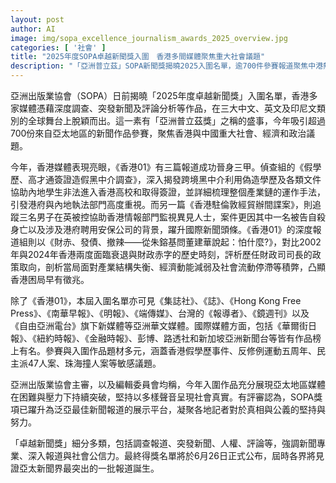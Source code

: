 ```yaml
---
layout: post
author: AI
image: img/sopa_excellence_journalism_awards_2025_overview.jpg
categories: [ '社會' ]
title: "2025年度SOPA卓越新聞獎入圍　香港多間媒體聚焦重大社會議題"
description: "「亞洲普立茲」SOPA新聞獎揭曉2025入圍名單，逾700件參賽報道聚焦中港熱議議題。香港01、集誌社、端傳媒、明報等多媒體憑假學歷黑中介、港府間諜案、財政政策評論脫穎而出。各地記者挺身突破壓力，展現調查、評論、突發分析等新聞專業，凸顯亞太媒體堅持揭真相的努力。得獎名單6月26日公布。"
---
```

亞洲出版業協會（SOPA）日前揭曉「2025年度卓越新聞獎」入圍名單，香港多家媒體憑藉深度調查、突發新聞及評論分析等作品，在三大中文、英文及印尼文類別的全球舞台上脫穎而出。這一素有「亞洲普立茲獎」之稱的盛事，今年吸引超過700份來自亞太地區的新聞作品參賽，聚焦香港與中國重大社會、經濟和政治議題。 

今年，香港媒體表現亮眼，《香港01》有三篇報道成功晉身三甲。偵查組的《假學歷、高才通簽證造假黑中介調查》，深入揭發跨境黑中介利用偽造學歷及各類文件協助內地學生非法進入香港高校和取得簽證，並詳細梳理整個產業鏈的運作手法，引發港府與內地執法部門高度重視。而另一篇《香港駐倫敦經貿辦間諜案》，則追蹤三名男子在英被控協助香港情報部門監視異見人士，案件更因其中一名被告自殺身亡以及涉及港府聘用安保公司的背景，躍升國際新聞頭條。《香港01》的深度報道組則以《財赤、發債、撤辣——從朱鎔基問董建華說起：怕什麼?》，對比2002年與2024年香港兩度面臨衰退與財政赤字的歷史時刻，評析歷任財政司司長的政策取向，剖析當局面對產業結構失衡、經濟動能減弱及社會流動停滯等積弊，凸顯香港困局早有徵兆。

除了《香港01》，本屆入圍名單亦可見《集誌社》、《誌》、《Hong Kong Free Press》、《南華早報》、《明報》、《端傳媒》、台灣的《報導者》、《鏡週刊》以及《自由亞洲電台》旗下新媒體等亞洲華文媒體。國際媒體方面，包括《華爾街日報》、《紐約時報》、《金融時報》、彭博、路透社和新加坡亞洲新聞台等皆有作品榜上有名。參賽與入圍作品題材多元，涵蓋香港假學歷事件、反修例運動五周年、民主派47人案、珠海撞人案等敏感議題。

亞洲出版業協會主審，以及編輯委員會均稱，今年入圍作品充分展現亞太地區媒體在困難與壓力下持續突破，堅持以多樣聲音呈現社會真實。有評審認為，SOPA獎項已躍升為泛亞最佳新聞報道的展示平台，凝聚各地記者對於真相與公義的堅持與努力。 

「卓越新聞獎」細分多類，包括調查報道、突發新聞、人權、評論等，強調新聞專業、深入報道與社會公信力。最終得獎名單將於6月26日正式公布，屆時各界將見證亞太新聞界最突出的一批報道誕生。
